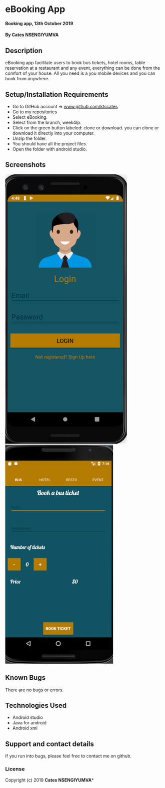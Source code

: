 # eBooking App
#### Booking app, 13th October 2019
#### By **Cates NSENGIYUMVA**
## Description
eBooking app facilitate users to book bus tickets, hotel rooms, table reservation at a restaurant and any event, everything can be done from the comfort of your house. All you need is a you mobile devices and you can book from anywhere.
## Setup/Installation Requirements
* Go to GitHub account => www.github.com/ktscates
* Go to my repositories
* Select eBooking.
* Select from the branch, week4Ip.
* Click on the green button labeled: clone or download. you can clone or download it directly into your computer.
* Unzip the folder.
* You should have all the project files.
* Open the folder with android studio.
## Screenshots
![ScreenShot](screenshots/login.png)
![ScreenShot](screenshots/main.png)
## Known Bugs
There are no bugs or errors.
## Technologies Used
* Android studio
* Java for android
* Android xml
## Support and contact details
If you run into bugs, please feel free to contact me on github.
### License
Copyright (c) 2019 **Cates NSENGIYUMVA***